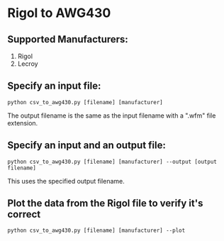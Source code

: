 # Rigol to AWG430

## Supported Manufacturers:
1. Rigol
2. Lecroy

## Specify an input file:
`python csv_to_awg430.py [filename] [manufacturer]`

The output filename is the same as the input filename with a ".wfm" file extension.

## Specify an input and an output file:
`python csv_to_awg430.py [filename] [manufacturer] --output [output filename]`

This uses the specified output filename.

## Plot the data from the Rigol file to verify it's correct
`python csv_to_awg430.py [filename] [manufacturer] --plot`
